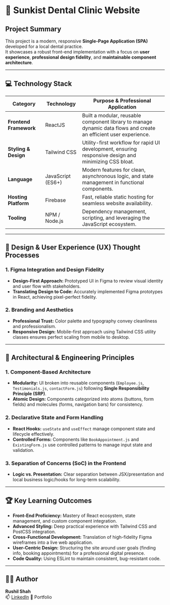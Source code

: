 # 🦷 Sunkist Dental Clinic Website

## Project Summary
This project is a modern, responsive **Single-Page Application (SPA)** developed for a local dental practice.  
It showcases a robust front-end implementation with a focus on **user experience**, **professional design fidelity**, and **maintainable component architecture**.

---

## 💻 Technology Stack

| Category | Technology | Purpose & Professional Application |
|----------|------------|-----------------------------------|
| **Frontend Framework** | ReactJS | Built a modular, reusable component library to manage dynamic data flows and create an efficient user experience. |
| **Styling & Design** | Tailwind CSS | Utility-first workflow for rapid UI development, ensuring responsive design and minimizing CSS bloat. |
| **Language** | JavaScript (ES6+) | Modern features for clean, asynchronous logic, and state management in functional components. |
| **Hosting Platform** | Firebase | Fast, reliable static hosting for seamless website availability. |
| **Tooling** | NPM / Node.js | Dependency management, scripting, and leveraging the JavaScript ecosystem. |

---

## 🎨 Design & User Experience (UX) Thought Processes

### 1. Figma Integration and Design Fidelity
- **Design-First Approach:** Prototyped UI in Figma to review visual identity and user flow with stakeholders.  
- **Translating Design to Code:** Accurately implemented Figma prototypes in React, achieving pixel-perfect fidelity.

### 2. Branding and Aesthetics
- **Professional Trust:** Color palette and typography convey cleanliness and professionalism.  
- **Responsive Design:** Mobile-first approach using Tailwind CSS utility classes ensures perfect scaling from mobile to desktop.

---

## 🧠 Architectural & Engineering Principles

### 1. Component-Based Architecture
- **Modularity:** UI broken into reusable components (`Employee.js`, `Testimonials.js`, `contactForm.js`) following **Single Responsibility Principle (SRP)**.  
- **Atomic Design:** Components categorized into atoms (buttons, form fields) and molecules (forms, navigation bars) for consistency.

### 2. Declarative State and Form Handling
- **React Hooks:** `useState` and `useEffect` manage component state and lifecycle effectively.  
- **Controlled Forms:** Components like `BookAppointment.js` and `ExistingForm.js` use controlled patterns to manage input state and validation.

### 3. Separation of Concerns (SoC) in the Frontend
- **Logic vs. Presentation:** Clear separation between JSX/presentation and local business logic/hooks for long-term scalability.

---

## 🏆 Key Learning Outcomes
- **Front-End Proficiency:** Mastery of React ecosystem, state management, and custom component integration.  
- **Advanced Styling:** Deep practical experience with Tailwind CSS and PostCSS integration.  
- **Cross-Functional Development:** Translation of high-fidelity Figma wireframes into a live web application.  
- **User-Centric Design:** Structuring the site around user goals (finding info, booking appointments) for a professional digital presence.  
- **Code Quality:** Using ESLint to maintain consistent, bug-resistant code.

---

## 🧑‍💻 Author
**Rushil Shah**  
📫 [LinkedIn](https://linkedin.com/in/rushilshahh)
💼 Portfolio
